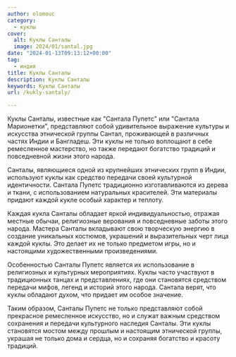 ```yaml
---
author: olomouc
category:
  - куклы
cover:
  alt: Куклы Санталы
  image: 2024/01/santal.jpg
date: "2024-01-13T09:13:12+00:00"
tag:
  - индия
title: Куклы Санталы
description: Куклы Санталы
keywords: Куклы Санталы
url: /kukly-santaly/

---
```

Куклы Санталы, известные как "Сантала Пупетс" или "Сантала Марионетки", представляют собой удивительное выражение культуры и искусства этнической группы Сантал, проживающей в различных частях Индии и Бангладеш. Эти куклы не только воплощают в себе ремесленное мастерство, но также передают богатство традиций и повседневной жизни этого народа.

Санталы, являющиеся одной из крупнейших этнических групп в Индии, используют куклы как средство передачи своей культурной идентичности. Сантала Пупетс традиционно изготавливаются из дерева и ткани, с использованием натуральных красителей. Эти материалы придают каждой кукле особый характер и теплоту.

Каждая кукла Санталы обладает яркой индивидуальностью, отражая местные обычаи, религиозные верования и повседневные заботы этого народа. Мастера Санталы вкладывают свою творческую энергию в создание уникальных костюмов, украшений и выразительных черт лица каждой куклы. Это делает их не только предметом игры, но и настоящими художественными произведениями.

Особенностью Санталы Пупетс является их использование в религиозных и культурных мероприятиях. Куклы часто участвуют в традиционных танцах и представлениях, где они становятся средством передачи мифов, легенд и историй этого народа. Сантала верят, что куклы обладают духом, что придает им особое значение.

Таким образом, Санталы Пупетс не только представляют собой прекрасное ремесленное искусство, но и служат важным средством сохранения и передачи культурного наследия Санталы. Эти куклы становятся мостом между прошлым и настоящим этнической группы, украшая не только дома и сердца, но и сохраняя богатство и красоту традиций.
